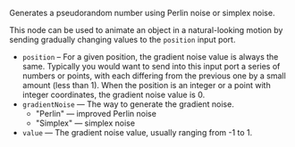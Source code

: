 Generates a pseudorandom number using Perlin noise or simplex noise.

This node can be used to animate an object in a natural-looking motion by sending gradually changing values to the `position` input port. 

   - `position` – For a given position, the gradient noise value is always the same. Typically you would want to send into this input port a series of numbers or points, with each differing from the previous one by a small amount (less than 1). When the position is an integer or a point with integer coordinates, the gradient noise value is 0.
   - `gradientNoise` — The way to generate the gradient noise.
      - "Perlin" — improved Perlin noise
      - "Simplex" — simplex noise
   - `value` — The gradient noise value, usually ranging from -1 to 1.
